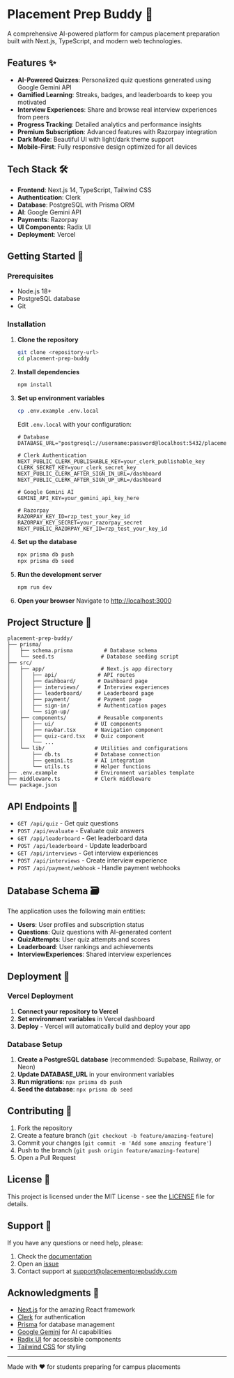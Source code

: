 # Placement Prep Buddy 🎯

A comprehensive AI-powered platform for campus placement preparation built with Next.js, TypeScript, and modern web technologies.

## Features ✨

- **AI-Powered Quizzes**: Personalized quiz questions generated using Google Gemini API
- **Gamified Learning**: Streaks, badges, and leaderboards to keep you motivated
- **Interview Experiences**: Share and browse real interview experiences from peers
- **Progress Tracking**: Detailed analytics and performance insights
- **Premium Subscription**: Advanced features with Razorpay integration
- **Dark Mode**: Beautiful UI with light/dark theme support
- **Mobile-First**: Fully responsive design optimized for all devices

## Tech Stack 🛠️

- **Frontend**: Next.js 14, TypeScript, Tailwind CSS
- **Authentication**: Clerk
- **Database**: PostgreSQL with Prisma ORM
- **AI**: Google Gemini API
- **Payments**: Razorpay
- **UI Components**: Radix UI
- **Deployment**: Vercel

## Getting Started 🚀

### Prerequisites

- Node.js 18+ 
- PostgreSQL database
- Git

### Installation

1. **Clone the repository**
   ```bash
   git clone <repository-url>
   cd placement-prep-buddy
   ```

2. **Install dependencies**
   ```bash
   npm install
   ```

3. **Set up environment variables**
   ```bash
   cp .env.example .env.local
   ```
   
   Edit `.env.local` with your configuration:
   ```env
   # Database
   DATABASE_URL="postgresql://username:password@localhost:5432/placement_prep_buddy"

   # Clerk Authentication
   NEXT_PUBLIC_CLERK_PUBLISHABLE_KEY=your_clerk_publishable_key
   CLERK_SECRET_KEY=your_clerk_secret_key
   NEXT_PUBLIC_CLERK_AFTER_SIGN_IN_URL=/dashboard
   NEXT_PUBLIC_CLERK_AFTER_SIGN_UP_URL=/dashboard

   # Google Gemini AI
   GEMINI_API_KEY=your_gemini_api_key_here

   # Razorpay
   RAZORPAY_KEY_ID=rzp_test_your_key_id
   RAZORPAY_KEY_SECRET=your_razorpay_secret
   NEXT_PUBLIC_RAZORPAY_KEY_ID=rzp_test_your_key_id
   ```

4. **Set up the database**
   ```bash
   npx prisma db push
   npx prisma db seed
   ```

5. **Run the development server**
   ```bash
   npm run dev
   ```

6. **Open your browser**
   Navigate to [http://localhost:3000](http://localhost:3000)

## Project Structure 📁

```
placement-prep-buddy/
├── prisma/
│   ├── schema.prisma          # Database schema
│   └── seed.ts               # Database seeding script
├── src/
│   ├── app/                  # Next.js app directory
│   │   ├── api/             # API routes
│   │   ├── dashboard/       # Dashboard page
│   │   ├── interviews/      # Interview experiences
│   │   ├── leaderboard/     # Leaderboard page
│   │   ├── payment/         # Payment page
│   │   ├── sign-in/         # Authentication pages
│   │   └── sign-up/
│   ├── components/          # Reusable components
│   │   ├── ui/             # UI components
│   │   ├── navbar.tsx      # Navigation component
│   │   ├── quiz-card.tsx   # Quiz component
│   │   └── ...
│   └── lib/                # Utilities and configurations
│       ├── db.ts           # Database connection
│       ├── gemini.ts       # AI integration
│       └── utils.ts        # Helper functions
├── .env.example            # Environment variables template
├── middleware.ts           # Clerk middleware
└── package.json
```

## API Endpoints 🔌

- `GET /api/quiz` - Get quiz questions
- `POST /api/evaluate` - Evaluate quiz answers
- `GET /api/leaderboard` - Get leaderboard data
- `POST /api/leaderboard` - Update leaderboard
- `GET /api/interviews` - Get interview experiences
- `POST /api/interviews` - Create interview experience
- `POST /api/payment/webhook` - Handle payment webhooks

## Database Schema 🗃️

The application uses the following main entities:

- **Users**: User profiles and subscription status
- **Questions**: Quiz questions with AI-generated content
- **QuizAttempts**: User quiz attempts and scores
- **Leaderboard**: User rankings and achievements
- **InterviewExperiences**: Shared interview experiences

## Deployment 🚀

### Vercel Deployment

1. **Connect your repository to Vercel**
2. **Set environment variables** in Vercel dashboard
3. **Deploy** - Vercel will automatically build and deploy your app

### Database Setup

1. **Create a PostgreSQL database** (recommended: Supabase, Railway, or Neon)
2. **Update DATABASE_URL** in your environment variables
3. **Run migrations**: `npx prisma db push`
4. **Seed the database**: `npx prisma db seed`

## Contributing 🤝

1. Fork the repository
2. Create a feature branch (`git checkout -b feature/amazing-feature`)
3. Commit your changes (`git commit -m 'Add some amazing feature'`)
4. Push to the branch (`git push origin feature/amazing-feature`)
5. Open a Pull Request

## License 📄

This project is licensed under the MIT License - see the [LICENSE](LICENSE) file for details.

## Support 💬

If you have any questions or need help, please:

1. Check the [documentation](README.md)
2. Open an [issue](https://github.com/your-username/placement-prep-buddy/issues)
3. Contact support at support@placementprepbuddy.com

## Acknowledgments 🙏

- [Next.js](https://nextjs.org/) for the amazing React framework
- [Clerk](https://clerk.com/) for authentication
- [Prisma](https://prisma.io/) for database management
- [Google Gemini](https://ai.google.dev/) for AI capabilities
- [Radix UI](https://radix-ui.com/) for accessible components
- [Tailwind CSS](https://tailwindcss.com/) for styling

---

Made with ❤️ for students preparing for campus placements

